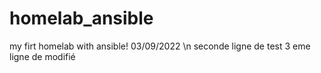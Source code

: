 # homelab_ansible
my firt homelab with ansible! 03/09/2022 \n
seconde ligne de test
3 eme ligne de modifié
